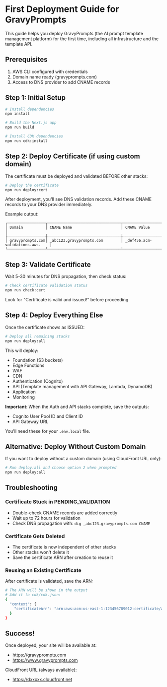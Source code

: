 # First Deployment Guide for GravyPrompts

This guide helps you deploy GravyPrompts (the AI prompt template management platform) for the first time, including all infrastructure and the template API.

## Prerequisites

1. AWS CLI configured with credentials
2. Domain name ready (gravyprompts.com)
3. Access to DNS provider to add CNAME records

## Step 1: Initial Setup

```bash
# Install dependencies
npm install

# Build the Next.js app
npm run build

# Install CDK dependencies
npm run cdk:install
```

## Step 2: Deploy Certificate (if using custom domain)

The certificate must be deployed and validated BEFORE other stacks:

```bash
# Deploy the certificate
npm run deploy:cert
```

After deployment, you'll see DNS validation records. Add these CNAME records to your DNS provider immediately.

Example output:

```
┌─────────────────┬─────────────────────────────────┬─────────────────────────────────┐
│ Domain          │ CNAME Name                      │ CNAME Value                     │
├─────────────────┼─────────────────────────────────┼─────────────────────────────────┤
│ gravyprompts.com│ _abc123.gravyprompts.com        │ _def456.acm-validations.aws.    │
└─────────────────┴─────────────────────────────────┴─────────────────────────────────┘
```

## Step 3: Validate Certificate

Wait 5-30 minutes for DNS propagation, then check status:

```bash
# Check certificate validation status
npm run check:cert
```

Look for "Certificate is valid and issued!" before proceeding.

## Step 4: Deploy Everything Else

Once the certificate shows as ISSUED:

```bash
# Deploy all remaining stacks
npm run deploy:all
```

This will deploy:

- Foundation (S3 buckets)
- Edge Functions
- WAF
- CDN
- Authentication (Cognito)
- API (Template management with API Gateway, Lambda, DynamoDB)
- Application
- Monitoring

**Important**: When the Auth and API stacks complete, save the outputs:

- Cognito User Pool ID and Client ID
- API Gateway URL

You'll need these for your `.env.local` file.

## Alternative: Deploy Without Custom Domain

If you want to deploy without a custom domain (using CloudFront URL only):

```bash
# Run deploy:all and choose option 2 when prompted
npm run deploy:all
```

## Troubleshooting

### Certificate Stuck in PENDING_VALIDATION

- Double-check CNAME records are added correctly
- Wait up to 72 hours for validation
- Check DNS propagation with: `dig _abc123.gravyprompts.com CNAME`

### Certificate Gets Deleted

- The certificate is now independent of other stacks
- Other stacks won't delete it
- Save the certificate ARN after creation to reuse it

### Reusing an Existing Certificate

After certificate is validated, save the ARN:

```bash
# The ARN will be shown in the output
# Add it to cdk/cdk.json:
{
  "context": {
    "certificateArn": "arn:aws:acm:us-east-1:123456789012:certificate/abc-def-ghi"
  }
}
```

## Success!

Once deployed, your site will be available at:

- https://gravyprompts.com
- https://www.gravyprompts.com

CloudFront URL (always available):

- https://dxxxxx.cloudfront.net
